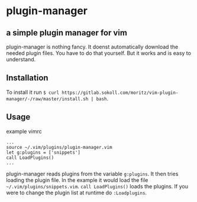 # plugin-manager
## a simple plugin manager for vim
plugin-manager is nothing fancy. It doenst automatically download the needed plugin files. You have to do that yourself.
But it works and is easy to understand.
## Installation
To install it run `$ curl https://gitlab.sokoll.com/moritz/vim-plugin-manager/-/raw/master/install.sh | bash`.
## Usage
example vimrc
```vim
...
source ~/.vim/plugins/plugin-manager.vim
let g:plugins = ['snippets']
call LoadPlugins()
...
```
plugin-manager reads plugins from the variable `g:plugins`.
It then tries loading the plugin file. In the example it would load the file `~/.vim/plugins/snippets.vim`.
`call LoadPlugins()` loads the plugins. If you were to change the plugin list at runtime do `:Loadplugins`.

